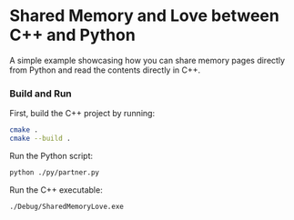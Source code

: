 # Shared Memory and Love between C++ and Python

A simple example showcasing how you can share memory pages directly
from Python and read the contents directly in C++.

### Build and Run

First, build the C++ project by running:

```sh
cmake .
cmake --build .
```

Run the Python script:

```sh
python ./py/partner.py
```

Run the C++ executable:

```sh
./Debug/SharedMemoryLove.exe
```
